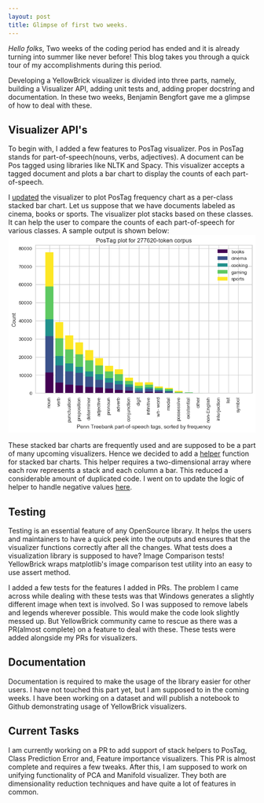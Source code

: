 ```yaml
---
layout: post
title: Glimpse of first two weeks.
---
```


*Hello folks*,
Two weeks of the coding period has ended and it is already turning into summer like never before! This blog takes you through a quick tour of my accomplishments during this period.

Developing a YellowBrick visualizer is divided into three parts, namely, building a Visualizer API, adding unit tests and, adding proper docstring and documentation. In these two weeks, Benjamin Bengfort gave me a glimpse of how to deal with these. 

## Visualizer API's
To begin with, I added a few features to PosTag visualizer. Pos in PosTag stands for part-of-speech(nouns, verbs, adjectives). A document can be Pos tagged using libraries like NLTK and Spacy. This visualizer accepts a tagged document and plots a bar chart to display the counts of each part-of-speech. 

I [updated](https://github.com/DistrictDataLabs/yellowbrick/pull/847) the visualizer to plot PosTag frequency chart as a per-class stacked bar chart. Let us suppose that we have documents labeled as cinema, books or sports. The visualizer plot stacks based on these classes. It can help the user to compare the counts of each part-of-speech for various classes. A sample output is shown below:
![](/img/first-two-weeks/pos.png)  

These stacked bar charts are frequently used and are supposed to be a part of many upcoming visualizers. Hence we decided to add a [helper](https://github.com/DistrictDataLabs/yellowbrick/pull/870) function for stacked bar charts. This helper requires a two-dimensional array where each row represents a stack and each column a bar. This reduced a considerable amount of duplicated code. I went on to update the logic of helper to handle negative values [here](https://github.com/DistrictDataLabs/yellowbrick/pull/872/commits/12d063ae5cd8caa66f0de9e84fb18f67cc6948e6).

## Testing
Testing is an essential feature of any OpenSource library. It helps the users and maintainers to have a quick peek into the outputs and ensures that the visualizer functions correctly after all the changes. What tests does a visualization library is supposed to have? Image Comparison tests! YellowBrick wraps matplotlib's image comparison test utility into an easy to use assert method. 

I added a few tests for the features I added in PRs. The problem I came across while dealing with these tests was that Windows generates a slightly different image when text is involved. So I was supposed to remove labels and legends wherever possible. This would make the code look slightly messed up. But YellowBrick community came to rescue as there was a PR(almost complete) on a feature to deal with these. These tests were added alongside my PRs for visualizers.

## Documentation
Documentation is required to make the usage of the library easier for other users. I have not touched this part yet, but I am supposed to in the coming weeks. I have been working on a dataset and will publish a notebook to Github demonstrating usage of YellowBrick visualizers.

## Current Tasks
I am currently working on a PR to add support of stack helpers to PosTag, Class Prediction Error and, Feature importance visualizers. This PR is almost complete and requires a few tweaks. After this, I am supposed to work on unifying functionality of PCA and Manifold visualizer. They both are dimensionality reduction techniques and have quite a lot of features in common.

